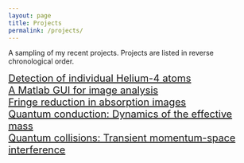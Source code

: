 ```yaml
---
layout: page
title: Projects
permalink: /projects/
---
```


<div class="blurb">
	<p>A sampling of my recent projects.  Projects are listed in reverse chronological order.</p>
</div>
<div style="font-size:20px">
<a href="/projects/helium.html"> Detection of individual Helium-4 atoms </a> <br>
<a href="/projects/helium-IP.html"> A Matlab GUI for image analysis </a> <br>
<a href="/projects/fringe-reduction.html"> Fringe reduction in absorption images </a> <br>
<a href="/projects/effective-mass.html"> Quantum conduction: Dynamics of the effective mass </a> <br>
<a href="/projects/quantum-collision.html"> Quantum collisions: Transient momentum-space interference </a> <br>
</div>

